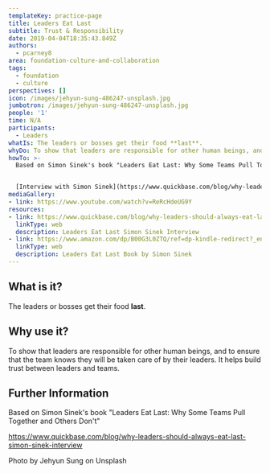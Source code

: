 ```yaml
---
templateKey: practice-page
title: Leaders Eat Last
subtitle: Trust & Responsibility
date: 2019-04-04T18:35:43.849Z
authors:
  - pcarney8
area: foundation-culture-and-collaboration
tags:
  - foundation
  - culture
perspectives: []
icon: /images/jehyun-sung-486247-unsplash.jpg
jumbotron: /images/jehyun-sung-486247-unsplash.jpg
people: '1'
time: N/A
participants:
  - Leaders
whatIs: The leaders or bosses get their food **last**.
whyDo: To show that leaders are responsible for other human beings, and to ensure that the team knows they will be taken care of by their leaders. It helps build trust between leaders and teams.
howTo: >-
  Based on Simon Sinek's book "Leaders Eat Last: Why Some Teams Pull Together and Others Don't"


  [Interview with Simon Sinek](https://www.quickbase.com/blog/why-leaders-should-always-eat-last-simon-sinek-interview)
mediaGallery:
- link: https://www.youtube.com/watch?v=ReRcHdeUG9Y
resources:
- link: https://www.quickbase.com/blog/why-leaders-should-always-eat-last-simon-sinek-interview
  linkType: web
  description: Leaders Eat Last Simon Sinek Interview
- link: https://www.amazon.com/dp/B00G3L0ZTQ/ref=dp-kindle-redirect?_encoding=UTF8&btkr=1
  linkType: web
  description: Leaders Eat Last Book by Simon Sinek
---
```

## What is it?

The leaders or bosses get their food **last**.

## Why use it?

To show that leaders are responsible for other human beings, and to ensure that the team knows they will be taken care of by their leaders. It helps build trust between leaders and teams.

## Further Information

Based on Simon Sinek's book "Leaders Eat Last: Why Some Teams Pull Together and Others Don't"

https://www.quickbase.com/blog/why-leaders-should-always-eat-last-simon-sinek-interview

Photo by Jehyun Sung on Unsplash
